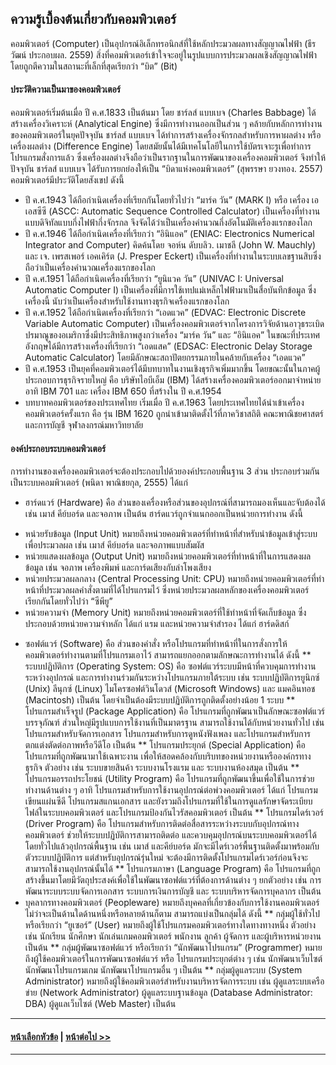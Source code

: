 
## ความรู้เบื้องต้นเกี่ยวกับคอมพิวเตอร์
คอมพิวเตอร์ (Computer) เป็นอุปกรณ์อิเล็กทรอนิกส์ที่ใช้หลักประมวลผลทางสัญญาณไฟฟ้า (ธีรวัฒน์ ประกอบผล. 2559) สิ่งที่คอมพิวเตอร์เข้าใจจะอยู่ในรูปแบบการประมวลผลเชิงสัญญาณไฟฟ้า โดยถูกตีความในสถานะที่เล็กที่สุดเรียกว่า “บิต” (Bit)

#### ประวัติความเป็นมาของคอมพิวเตอร์
คอมพิวเตอร์เริ่มต้นเมื่อ ปี ค.ศ.1833 เป็นต้นมา โดย ชาร์ลส์ แบบเบจ (Charles Babbage) ได้สร้างเครื่องวิเคราะห์ (Analytical Engine) ซึ่งมีการทำงานออกเป็นส่วน ๆ คล้ายกับหลักการทำงานของคอมพิวเตอร์ในยุคปัจจุบัน ชาร์ลส์ แบบเบจ ได้ทำการสร้างเครื่องจักรกลสำหรับการหาผลต่าง หรือเครื่องผลต่าง (Difference Engine) โดยสมัยนั้นได้มีเทคโนโลยีในการใช้บัตรเจาะรูเพื่อทำการโปรแกรมสั่งการแล้ว ซึ่งเครื่องผลต่างจึงถือว่าเป็นรากฐานในการพัฒนาของเครื่องคอมพิวเตอร์ จึงทำให้ปัจจุบัน ชาร์ลส์ แบบเบจ ได้รับการยกย่องให้เป็น “บิดาแห่งคอมพิวเตอร์” (สุพรรษา ยวงทอง. 2557) คอมพิวเตอร์มีประวัติโดยสังเขป ดังนี้
* ปี ค.ศ.1943 ได้ถือกำเนิดเครื่องที่เรียกกันโดยทั่วไปว่า “มาร์ค วัน” (MARK I) หรือ เครื่อง เอเอสซีซี (ASCC: Automatic Sequence Controlled Calculator) เป็นเครื่องที่ทำงานแบบดิจิทัลแบบกึ่งไฟฟ้ากึ่งจักรกล จึงจัดได้ว่าเป็นเครื่องคำนวณกึ่งอัตโนมัติเครื่องแรกของโลก
* ปี ค.ศ.1946 ได้ถือกำเนิดเครื่องที่เรียกว่า “อินิแอค” (ENIAC: Electronics Numerical Integrator and Computer) คิดค้นโดย จอห์น ดับบลิว. เมาชลี (John W. Mauchly) และ เจ. เพรสเพอร์ เอคเคิร์ต (J. Presper Eckert) เป็นเครื่องที่ทำงานในระบบเลขฐานสิบซึ่งถือว่าเป็นเครื่องคำนวณเครื่องแรกของโลก
* ปี ค.ศ.1951 ได้ถือกำเนิดเครื่องที่เรียกว่า “ยูนิแวค วัน” (UNIVAC I: Universal Automatic Computer I) เป็นเครื่องที่มีการใช้เทปแม่เหล็กไฟฟ้ามาเป็นสื่อบันทึกข้อมูล ซึ่งเครื่องนี้ นับว่าเป็นเครื่องสำหรับใช้งานทางธุรกิจเครื่องแรกของโลก
* ปี ค.ศ.1952 ได้ถือกำเนิดเครื่องที่เรียกว่า “เอดแวค” (EDVAC: Electronic Discrete Variable Automatic Computer) เป็นเครื่องคอมพิวเตอร์จากโครงการวิจัยด้านอาวุธระเบิดปรมาณูของอเมริกาซึ่งมีประสิทธิภาพสูงกว่าเครื่อง “มาร์ค วัน” และ “อินิแอค” ในขณะที่ประเทศอังกฤษได้มีการสร้างเครื่องที่เรียกว่า “เอดแสค” (EDSAC: Electronic Delay Storage Automatic Calculator) โดยมีลักษณะสถาปัตยกรรมภายในคล้ายกับเครื่อง “เอดแวค”
* ปี ค.ศ.1953 เป็นยุคที่คอมพิวเตอร์ได้มีบทบาทในงานเชิงธุรกิจเพิ่มมากขึ้น โดยขณะนั้นในภาคผู้ประกอบการธุรกิจรายใหญ่ คือ บริษัทไอบีเอ็ม (IBM) ได้สร้างเครื่องคอมพิวเตอร์ออกมาจำหน่าย อาทิ IBM 701 และ เครื่อง IBM 650 ที่สร้างใน ปี ค.ศ.1954 
* บทบาทคอมพิวเตอร์ของประเทศไทย เริ่มเมื่อ ปี ค.ศ.1963 โดยประเทศไทยได้นำเข้าเครื่องคอมพิวเตอร์ครั้งแรก คือ รุ่น IBM 1620 ถูกนำเข้ามาติดตั้งไว้ที่ภาควิชาสถิติ คณะพาณิชยศาสตร์และการบัญชี จุฬาลงกรณ์มหาวิทยาลัย

#### องค์ประกอบระบบคอมพิวเตอร์
การทำงานของเครื่องคอมพิวเตอร์จะต้องประกอบไปด้วยองค์ประกอบพื้นฐาน 3 ส่วน ประกอบร่วมกันเป็นระบบคอมพิวเตอร์ (พนิดา พาณิชยกุล, 2555) ได้แก่
* ฮาร์ดแวร์ (Hardware) คือ ส่วนของเครื่องหรือส่วนของอุปกรณ์ที่สามารถมองเห็นและจับต้องได้ เช่น เมาส์ คีย์บอร์ด และจอภาพ เป็นต้น ฮาร์ดแวร์ถูกจำแนกออกเป็นหน่วยการทำงาน ดังนี้
- หน่วยรับข้อมูล (Input Unit) หมายถึงหน่วยคอมพิวเตอร์ที่ทำหน้าที่สำหรับนำข้อมูลเข้าสู่ระบบเพื่อประมวลผล เช่น เมาส์ คีย์บอร์ด และจอภาพแบบสัมผัส 
- หน่วยแสดงผลข้อมูล (Output Unit) หมายถึงหน่วยคอมพิวเตอร์ที่ทำหน้าที่ในการแสดงผลข้อมูล เช่น จอภาพ เครื่องพิมพ์ และการ์ดเสียงกับลำโพงเสียง
- หน่วยประมวลผลกลาง (Central Processing Unit: CPU) หมายถึงหน่วยคอมพิวเตอร์ที่ทำหน้าที่ประมวลผลคำสั่งตามที่ได้โปรแกรมไว้ ซึ่งหน่วยประมวลผลหลักของเครื่องคอมพิวเตอร์ เรียกกันโดยทั่วไปว่า “ซีพียู”
- หน่วยความจำ (Memory Unit) หมายถึงหน่วยคอมพิวเตอร์ที่ใช้ทำหน้าที่จัดเก็บข้อมูล ซึ่งประกอบด้วยหน่วยความจำหลัก ได้แก่ แรม และหน่วยความจำสำรอง ได้แก่ ฮาร์ดดิสก์ 

* ซอฟต์แวร์ (Software) คือ ส่วนของคำสั่ง หรือโปรแกรมที่ทำหน้าที่ในการสั่งการให้คอมพิวเตอร์ทำงานตามที่โปรแกรมเอาไว้ สามารถแยกออกตามลักษณะการทำงานได้ ดังนี้
** ระบบปฏิบัติการ (Operating System: OS) คือ ซอฟต์แวร์ระบบมีหน้าที่ควบคุมการทำงานระหว่างอุปกรณ์ และการทำงานร่วมกันระหว่างโปรแกรมภายใต้ระบบ เช่น ระบบปฏิบัติการยูนิกซ์ (Unix) ลีนุกซ์ (Linux) ไมโครซอฟต์วินโดวส์ (Microsoft Windows) และ แมคอินทอช (Macintosh) เป็นต้น โดยจำเป็นต้องมีระบบปฏิบัติการถูกติดตั้งอย่างน้อย 1 ระบบ 
** โปรแกรมสำเร็จรูป (Package Application) คือ โปรแกรมที่ถูกพัฒนาเป็นลักษณะซอฟต์แวร์บรรจุภัณฑ์ ส่วนใหญ่มีรูปแบบการใช้งานที่เป็นมาตรฐาน สามารถใช้งานได้กับหน่วยงานทั่วไป เช่น โปรแกรมสำหรับจัดการเอกสาร โปรแกรมสำหรับการดูหนังฟังเพลง และโปรแกรมสำหรับการตกแต่งตัดต่อภาพหรือวีดีโอ เป็นต้น
** โปรแกรมประยุกต์ (Special Application) คือ โปรแกรมที่ถูกพัฒนามาใช้เฉพาะงาน เพื่อให้สอดคล้องกับบริบทของหน่วยงานหรือองค์กรทางธุรกิจ ตัวอย่าง เช่น ระบบขายสินค้า ระบบงานโรงแรม และ ระบบงานห้องสมุด เป็นต้น
** โปรแกรมอรรถประโยชน์ (Utility Program) คือ โปรแกรมที่ถูกพัฒนาขึ้นเพื่อใช้ในการช่วยทำงานด้านต่าง ๆ อาทิ โปรแกรมสำหรับการใช้งานอุปกรณ์ต่อพ่วงคอมพิวเตอร์ ได้แก่ โปรแกรมเขียนแผ่นซีดี โปรแกรมสแกนเอกสาร และยังรวมถึงโปรแกรมที่ใช้ในการดูแลรักษาจัดระเบียบไฟล์ในระบบคอมพิวเตอร์ และโปรแกรมป้องกันไวรัสคอมพิวเตอร์ เป็นต้น
** โปรแกรมไดร์เวอร์ (Driver Program) คือ โปรแกรมสำหรับการติดต่อสื่อสารระหว่างระบบกับอุปกรณ์ทางคอมพิวเตอร์ ช่วยให้ระบบปฏิบัติการสามารถติดต่อ และควบคุมอุปกรณ์บนระบบคอมพิวเตอร์ได้ โดยทั่วไปแล้วอุปกรณ์พื้นฐาน เช่น เมาส์ และคีย์บอร์ด มักจะมีไดร์เวอร์พื้นฐานติดตั้งมาพร้อมกับตัวระบบปฏิบัติการ แต่สำหรับอุปกรณ์รุ่นใหม่ จะต้องมีการติดตั้งโปรแกรมไดร์เวอร์ก่อนจึงจะสามารถใช้งานอุปกรณ์นั้นได้
** โปรแกรมภาษา (Language Program) คือ โปรแกรมที่ถูกสร้างขึ้นมาโดยมีวัตถุประสงค์เพื่อใช้ในพัฒนาซอฟต์แวร์ที่ต้องการด้านต่าง ๆ ยกตัวอย่าง เช่น การพัฒนาระบบระบบจัดการเอกสาร ระบบการเงินการบัญชี และ ระบบบริหารจัดการบุคลากร เป็นต้น
* บุคลากรทางคอมพิวเตอร์ (Peopleware) หมายถึงบุคคลที่เกี่ยวข้องกับการใช้งานคอมพิวเตอร์ไม่ว่าจะเป็นด้านใดด้านหนึ่งหรือหลายด้านก็ตาม สามารถแบ่งเป็นกลุ่มได้ ดังนี้
** กลุ่มผู้ใช้ทั่วไป หรือเรียกว่า “ยูเซอร์” (User) หมายถึงผู้ใช้โปรแกรมคอมพิวเตอร์ทางใดทางทางหนึ่ง ตัวอย่าง เช่น นักเรียน นักศึกษา นักเล่นเกมคอมพิวเตอร์ พนักงาน ลูกค้า ผู้จัดการ และผู้บริหารหน่วยงาน เป็นต้น
** กลุ่มผู้พัฒนาซอฟต์แวร์ หรือเรียกว่า “นักพัฒนาโปรแกรม”  (Programmer) หมายถึงผู้ใช้คอมพิวเตอร์ในการพัฒนาซอฟต์แวร์ หรือ โปรแกรมประยุกต์ต่าง ๆ เช่น นักพัฒนาเว็บไซต์ นักพัฒนาโปรแกรมเกม นักพัฒนาโปรแกรมอื่น ๆ เป็นต้น
** กลุ่มผู้ดูแลระบบ (System Administrator) หมายถึงผู้ใช้คอมพิวเตอร์สำหรับงานบริหารจัดการระบบ เช่น ผู้ดูแลระบบเครือข่าย (Network Administrator) ผู้ดูแลระบบฐานข้อมูล (Database Administrator: DBA) ผู้ดูแลเว็บไซต์ (Web Master) เป็นต้น

---
#### [หน้าเลือกหัวข้อ](README.md) | [หน้าต่อไป >>](0102.md)
---
